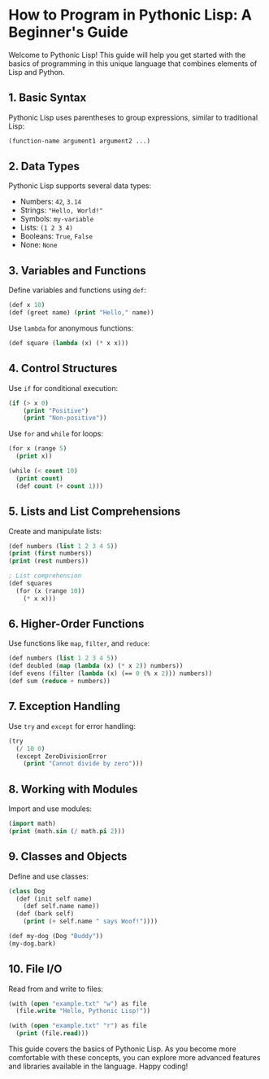 # How to Program in Pythonic Lisp: A Beginner's Guide

Welcome to Pythonic Lisp! This guide will help you get started with the basics of programming in this unique language that combines elements of Lisp and Python.

## 1. Basic Syntax

Pythonic Lisp uses parentheses to group expressions, similar to traditional Lisp:

```lisp
(function-name argument1 argument2 ...)
```

## 2. Data Types

Pythonic Lisp supports several data types:

- Numbers: `42`, `3.14`
- Strings: `"Hello, World!"`
- Symbols: `my-variable`
- Lists: `(1 2 3 4)`
- Booleans: `True`, `False`
- None: `None`

## 3. Variables and Functions

Define variables and functions using `def`:

```lisp
(def x 10)
(def (greet name) (print "Hello," name))
```

Use `lambda` for anonymous functions:

```lisp
(def square (lambda (x) (* x x)))
```

## 4. Control Structures

Use `if` for conditional execution:

```lisp
(if (> x 0)
    (print "Positive")
    (print "Non-positive"))
```

Use `for` and `while` for loops:

```lisp
(for x (range 5)
  (print x))

(while (< count 10)
  (print count)
  (def count (+ count 1)))
```

## 5. Lists and List Comprehensions

Create and manipulate lists:

```lisp
(def numbers (list 1 2 3 4 5))
(print (first numbers))
(print (rest numbers))

; List comprehension
(def squares
  (for (x (range 10))
    (* x x)))
```

## 6. Higher-Order Functions

Use functions like `map`, `filter`, and `reduce`:

```lisp
(def numbers (list 1 2 3 4 5))
(def doubled (map (lambda (x) (* x 2)) numbers))
(def evens (filter (lambda (x) (== 0 (% x 2))) numbers))
(def sum (reduce + numbers))
```

## 7. Exception Handling

Use `try` and `except` for error handling:

```lisp
(try
  (/ 10 0)
  (except ZeroDivisionError
    (print "Cannot divide by zero")))
```

## 8. Working with Modules

Import and use modules:

```lisp
(import math)
(print (math.sin (/ math.pi 2)))
```

## 9. Classes and Objects

Define and use classes:

```lisp
(class Dog
  (def (init self name)
    (def self.name name))
  (def (bark self)
    (print (+ self.name " says Woof!"))))

(def my-dog (Dog "Buddy"))
(my-dog.bark)
```

## 10. File I/O

Read from and write to files:

```lisp
(with (open "example.txt" "w") as file
  (file.write "Hello, Pythonic Lisp!"))

(with (open "example.txt" "r") as file
  (print (file.read)))
```

This guide covers the basics of Pythonic Lisp. As you become more comfortable with these concepts, you can explore more advanced features and libraries available in the language. Happy coding!
